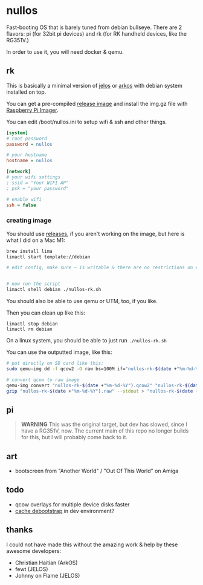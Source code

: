 # nullos

Fast-booting OS that is barely tuned from debian bullseye. There are 2 flavors: pi (for 32bit pi devices) and rk (for RK handheld devices, like the RG351V.)

In order to use it, you will need docker & qemu.

## rk

This is basically a minimal version of [jelos](https://github.com/JustEnoughLinuxOS/distribution) or [arkos](https://github.com/christianhaitian/arkos) with debian system installed on top.

You can get a pre-compiled [release image](https://github.com/notnullgames/nullos/releases) and install the img.gz file with [Raspberry Pi Imager](https://www.raspberrypi.com/software/).

You can edit /boot/nullos.ini to setup wifi & ssh and other things.

```ini
[system]
# root password
password = nullos

# your hostname
hostname = nullos

[network]
# your wifi settings
; ssid = "Your WIFI AP"
; psk = "your password"

# enable wifi
ssh = false
```

### creating image

You should use [releases](https://github.com/notnullgames/nullos/releases), if you aren't working on the image, but here is what I did on a Mac M1:

```sh
brew install lima
limactl start template://debian

# edit config, make sure ~ is writable & there are no restrictions on exec/dev


# now run the script
limactl shell debian ./nullos-rk.sh
```

You should also be able to use qemu or UTM, too, if you like.


Then you can clean up like this:

```
limactl stop debian
limactl rm debian
```

On a linux system, you should be able to just run `./nullos-rk.sh`

You can use the outputted image, like this:

```sh
# put directly on SD card like this:
sudo qemu-img dd -f qcow2 -O raw bs=100M if="nullos-rk-$(date +"%m-%d-%Y").qcow2" of=/dev/disk4

# convert qcow to raw image
qemu-img convert "nullos-rk-$(date +"%m-%d-%Y").qcow2" "nullos-rk-$(date +"%m-%d-%Y").raw"
gzip "nullos-rk-$(date +"%m-%d-%Y").raw" --stdout > "nullos-rk-$(date +"%m-%d-%Y").img.gz"
```


## pi

> **WARNING** This was the original target, but dev has slowed, since I have a RG351V, now. The current main of this repo no longer builds for this, but I will probably come back to it.


## art

- bootscreen from "Another World" / "Out Of This World" on Amiga


## todo

- qcow overlays for multiple device disks faster
- [cache debootstrap](http://cheesehead-techblog.blogspot.com/2012/01/local-file-cache-to-speed-up.html) in dev environment?

## thanks

I could not have made this without the amazing work & help by these awesome developers:

- Christian Haitian (ArkOS)
- fewt (JELOS)
- Johnny on Flame (JELOS)
